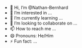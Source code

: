 - 👋 Hi, I’m @Nathan-Bernhard
- 👀 I’m interested in ...
- 🌱 I’m currently learning ...
- 💞️ I’m looking to collaborate on ...
- 📫 How to reach me ...
- 😄 Pronouns: He/Him
- ⚡ Fun fact: ...

<!---
Nathan-Bernhard/Nathan-Bernhard is a ✨ special ✨ repository because its `README.md` (this file) appears on your GitHub profile.
You can click the Preview link to take a look at your changes.
--->

